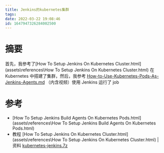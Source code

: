 ```yaml
---
title: Jenkins的kubernetes集群
tags: 
date: 2022-03-22 19:08:46
id: 1647947326284002500
---
```

# 摘要

首先，我参考了[How To Setup Jenkins On Kubernetes Cluster.html](assets\references\How To Setup Jenkins On Kubernetes Cluster.html) 在 Kubernetes 中搭建了集群，然后，我参考 [How-to-Use-Kubernetes-Pods-As-Jenkins-Agents.md](assets\references\How-to-Use-Kubernetes-Pods-As-Jenkins-Agents.md) （内含视频）使用 Jenkins 运行了 job









# 参考

-  [How To Setup Jenkins Build Agents On Kubernetes Pods.html](assets\references\How To Setup Jenkins Build Agents On Kubernetes Pods.html) 
- 教程 [How To Setup Jenkins On Kubernetes Cluster.html](assets\references\How To Setup Jenkins On Kubernetes Cluster.html) | 资料 [kubernetes-jenkins.7z](assets\data\kubernetes-jenkins.7z) 

